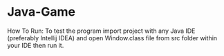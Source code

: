 # Java-Game

How To Run:
To test the program import project with any Java IDE (preferably Intellij IDEA) and open
Window.class file from src folder within your IDE then run it.



